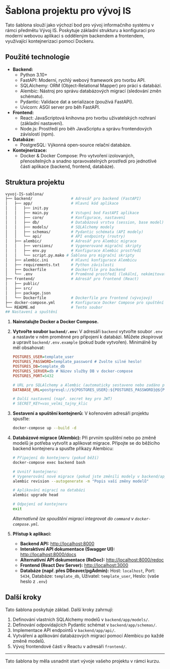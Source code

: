 # Šablona projektu pro vývoj IS

Tato šablona slouží jako výchozí bod pro vývoj informačního systému v rámci předmětu Vývoj IS. Poskytuje základní strukturu a konfiguraci pro moderní webovou aplikaci s odděleným backendem a frontendem, využívající kontejnerizaci pomocí Dockeru.

## Použité technologie

* **Backend:**
    * Python 3.10+
    * FastAPI: Moderní, rychlý webový framework pro tvorbu API.
    * SQLAlchemy: ORM (Object-Relational Mapper) pro práci s databází.
    * Alembic: Nástroj pro správu databázových migrací (sledování změn schématu).
    * Pydantic: Validace dat a serializace (používá FastAPI).
    * Uvicorn: ASGI server pro běh FastAPI.
* **Frontend:**
    * React: JavaScriptová knihovna pro tvorbu uživatelských rozhraní (základní nastavení).
    * Node.js: Prostředí pro běh JavaScriptu a správu frontendových závislostí (npm).
* **Databáze:**
    * PostgreSQL: Výkonná open-source relační databáze.
* **Kontejnerizace:**
    * Docker & Docker Compose: Pro vytvoření izolovaných, přenositelných a snadno spravovatelných prostředí pro jednotlivé části aplikace (backend, frontend, databáze).

## Struktura projektu

```bash
vyvoj-IS-sablona/
├── backend/                 # Adresář pro backend (FastAPI)
│   ├── app/                 # Hlavní kód aplikace
│   │   ├── init.py
│   │   ├── main.py          # Vstupní bod FastAPI aplikace
│   │   ├── core/            # Konfigurace, nastavení
│   │   ├── db/              # Databázová vrstva (session, base model)
│   │   ├── models/          # SQLAlchemy modely
│   │   ├── schemas/         # Pydantic schémata (API modely)
│   │   └── api/             # API endpointy (routry)
│   ├── alembic/             # Adresář pro Alembic migrace
│   │   ├── versions/        # Vygenerované migrační skripty
│   │   ├── env.py           # Konfigurace Alembic prostředí
│   │   └── script.py.mako # Šablona pro migrační skripty
│   ├── alembic.ini          # Hlavní konfigurace Alembicu
│   ├── requirements.txt     # Python závislosti
│   ├── Dockerfile           # Dockerfile pro backend
│   └── .env                 # Proměnné prostředí (lokální, nekómitovat!)
├── frontend/                # Adresář pro frontend (React)
│   ├── public/
│   ├── src/
│   ├── package.json
│   └── Dockerfile           # Dockerfile pro frontend (vývojový)
├── docker-compose.yml       # Konfigurace Docker Compose pro spuštění všech služeb
└── README.md                # Tento soubor
## Nastavení a spuštění
```

1.  **Nainstalujte Docker a Docker Compose.**
2.  **Vytvořte soubor `backend/.env`:** V adresáři `backend` vytvořte soubor `.env` a nastavte v něm proměnné pro připojení k databázi. Můžete zkopírovat a upravit `backend/.env.example` (pokud bude vytvořen). Minimálně by měl obsahovat:
    ```ini
    POSTGRES_USER=template_user
    POSTGRES_PASSWORD=template_password # Zvolte silné heslo!
    POSTGRES_DB=template_db
    POSTGRES_SERVER=db # Název služby DB v docker-compose
    POSTGRES_PORT=5432

    # URL pro SQLAlchemy a Alembic (automaticky sestaveno nebo zadáno přímo)
    DATABASE_URL=postgresql://${POSTGRES_USER}:${POSTGRES_PASSWORD}@${POSTGRES_SERVER}:${POSTGRES_PORT}/${POSTGRES_DB}

    # Další nastavení (např. secret key pro JWT)
    # SECRET_KEY=vas_velmi_tajny_klic
    ```
3.  **Sestavení a spuštění kontejnerů:** V kořenovém adresáři projektu spusťte:
    ```bash
    docker-compose up --build -d
    ```
4.  **Databázové migrace (Alembic):** Při prvním spuštění nebo po změně modelů je potřeba vytvořit a aplikovat migrace. Připojte se do běžícího backend kontejneru a spusťte příkazy Alembicu:
    ```bash
    # Připojení do kontejneru (pokud běží)
    docker-compose exec backend bash

    # Uvnitř kontejneru:
    # Vygenerování nové migrace (pokud jste změnili modely v backend/app/models/)
    alembic revision --autogenerate -m "Popis vaší změny modelů"

    # Aplikování migrací na databázi
    alembic upgrade head

    # Odpojení od kontejneru
    exit
    ```
    *Alternativně lze spouštění migrací integrovat do `command` v `docker-compose.yml`.*

5.  **Přístup k aplikaci:**
    * **Backend API:** [http://localhost:8000](http://localhost:8000)
    * **Interaktivní API dokumentace (Swagger UI):** [http://localhost:8000/docs](http://localhost:8000/docs)
    * **Alternativní API dokumentace (ReDoc):** [http://localhost:8000/redoc](http://localhost:8000/redoc)
    * **Frontend (React Dev Server):** [http://localhost:3000](http://localhost:3000)
    * **Databáze (např. přes DBeaver/pgAdmin):** Host: `localhost`, Port: `5434`, Databáze: `template_db`, Uživatel: `template_user`, Heslo: (vaše heslo z `.env`)

## Další kroky

Tato šablona poskytuje základ. Další kroky zahrnují:

1.  Definování vlastních SQLAlchemy modelů v `backend/app/models/`.
2.  Definování odpovídajících Pydantic schémat v `backend/app/schemas/`.
3.  Implementace API endpointů v `backend/app/api/`.
4.  Vytváření a aplikování databázových migrací pomocí Alembicu po každé změně modelů.
5.  Vývoj frontendové části v Reactu v adresáři `frontend/`.

---
Tato šablona by měla usnadnit start vývoje vašeho projektu v rámci kurzu.
